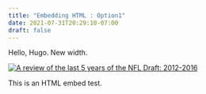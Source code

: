 ```yaml
---
title: "Embedding HTML : Option1"
date: 2021-07-31T20:29:10-07:00
draft: false
---
```


Hello, Hugo. New width.
<!--more-->

<div>
<div class='tableauPlaceholder' id='viz1504830938123' style='position: relative'><noscript><a href='#'><img alt='A review of the last 5 years of the NFL Draft: 2012-2016 ' src='https:&#47;&#47;public.tableau.com&#47;static&#47;images&#47;NF&#47;NFL-DraftValue-2012To2016&#47;LeagifyLast5Years2012-2016&#47;1_rss.png' style='border: none' /></a></noscript><object class='tableauViz'  style='display:none;'><param name='host_url' value='https%3A%2F%2Fpublic.tableau.com%2F' /> <param name='site_root' value='' /><param name='name' value='NFL-DraftValue-2012To2016&#47;LeagifyLast5Years2012-2016' /><param name='tabs' value='no' /><param name='toolbar' value='yes' /><param name='static_image' value='https:&#47;&#47;public.tableau.com&#47;static&#47;images&#47;NF&#47;NFL-DraftValue-2012To2016&#47;LeagifyLast5Years2012-2016&#47;1.png' /> <param name='animate_transition' value='yes' /><param name='display_static_image' value='yes' /><param name='display_spinner' value='yes' /><param name='display_overlay' value='yes' /><param name='display_count' value='yes' /></object></div>                <script type='text/javascript'>                    var divElement = document.getElementById('viz1504830938123');                    var vizElement = divElement.getElementsByTagName('object')[0];                    vizElement.style.minWidth='1020px';vizElement.style.maxWidth='1520px';vizElement.style.width='100%';vizElement.style.minHeight='1233px';vizElement.style.maxHeight='2033px';vizElement.style.height=(divElement.offsetWidth*0.75)+'px';                    var scriptElement = document.createElement('script');                    scriptElement.src = 'https://public.tableau.com/javascripts/api/viz_v1.js';                    vizElement.parentNode.insertBefore(scriptElement, vizElement);                </script>
</div>

This is an HTML embed test.
